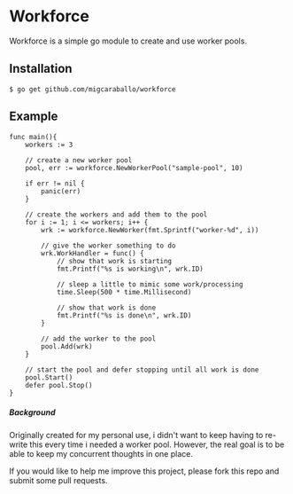 # Workforce
Workforce is a simple go module to create and use worker pools.

## Installation
`
$ go get github.com/migcaraballo/workforce
` 

## Example
```
func main(){
	workers := 3

	// create a new worker pool
	pool, err := workforce.NewWorkerPool("sample-pool", 10)

	if err != nil {
		panic(err)
	}

	// create the workers and add them to the pool
	for i := 1; i <= workers; i++ {
		wrk := workforce.NewWorker(fmt.Sprintf("worker-%d", i))

		// give the worker something to do
		wrk.WorkHandler = func() {
			// show that work is starting
			fmt.Printf("%s is working\n", wrk.ID)

			// sleep a little to mimic some work/processing
			time.Sleep(500 * time.Millisecond)

			// show that work is done
			fmt.Printf("%s is done\n", wrk.ID)
		}

		// add the worker to the pool
		pool.Add(wrk)
	}

	// start the pool and defer stopping until all work is done
	pool.Start()
	defer pool.Stop()
}
```

##### Background
Originally created for my personal use, i didn't want to keep having to re-write this every time i needed a worker pool. However, the real goal is to be able to keep my concurrent thoughts in one place. 

If you would like to help me improve this project, please fork this repo and submit some pull requests.


